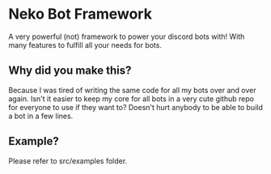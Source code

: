 # Neko Bot Framework
A very powerful (not) framework to power your discord bots with! With many features to fulfill all your needs for bots.
## Why did you make this?
Because I was tired of writing the same code for all my bots over and over again. Isn't it easier to keep my core for all bots in a very cute github repo for everyone to use if they want to? Doesn't hurt anybody to be able to build a bot in a few lines.
## Example?
Please refer to src/examples folder.